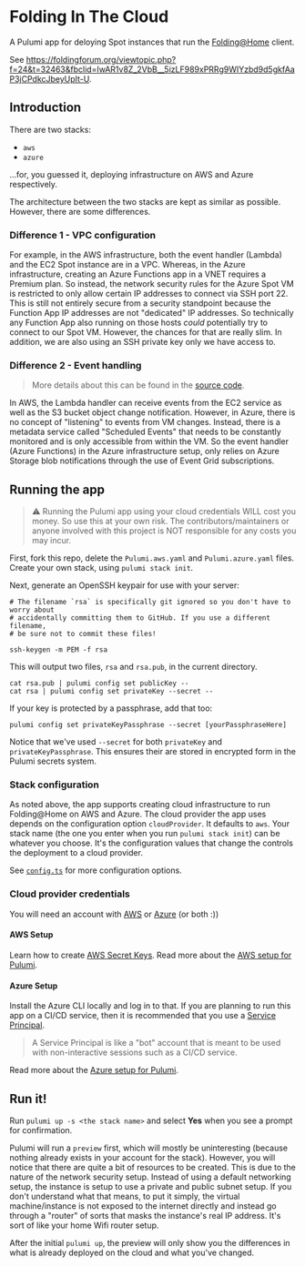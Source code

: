 # Folding In The Cloud

A Pulumi app for deloying Spot instances that run the [Folding@Home](https://foldingathome.org) client.

See https://foldingforum.org/viewtopic.php?f=24&t=32463&fbclid=IwAR1v8Z_2VbB__5izLF989xPRRg9WIYzbd9d5gkfAaP3jCPdkcJbeyUpIt-U.

## Introduction

There are two stacks:

-   `aws`
-   `azure`

...for, you guessed it, deploying infrastructure on AWS and Azure respectively.

The architecture between the two stacks are kept as similar as possible. However, there are some differences.

### Difference 1 - VPC configuration

For example, in the AWS infrastructure, both the event handler (Lambda) and the EC2 Spot instance are in a VPC.
Whereas, in the Azure infrastructure, creating an Azure Functions app in a VNET requires a Premium plan.
So instead, the network security rules for the Azure Spot VM is restricted to only allow certain IP addresses
to connect via SSH port 22. This is still not entirely secure from a security standpoint because the Function App
IP addresses are not "dedicated" IP addresses. So technically any Function App also running on those hosts _could_
potentially try to connect to our Spot VM. However, the chances for that are really slim. In addition,
we are also using an SSH private key only we have access to.

### Difference 2 - Event handling

> More details about this can be found in the [source code](https://github.com/praneetloke/FoldingInTheCloud/blob/master/azure/events.ts#L17).

In AWS, the Lambda handler can receive events from the EC2 service as well as the S3 bucket object change notification.
However, in Azure, there is no concept of "listening" to events from VM changes. Instead, there is a metadata service
called "Scheduled Events" that needs to be constantly monitored and is only accessible from within the VM. So the
event handler (Azure Functions) in the Azure infrastructure setup, only relies on Azure Storage blob notifications
through the use of Event Grid subscriptions.

## Running the app

> :warning: Running the Pulumi app using your cloud credentials WILL cost you money. So use this at your own risk.
> The contributors/maintainers or anyone involved with this project is NOT responsible for any costs you may incur.

First, fork this repo, delete the `Pulumi.aws.yaml` and `Pulumi.azure.yaml` files. Create your own stack, using `pulumi stack init`.

Next, generate an OpenSSH keypair for use with your server:

```
# The filename `rsa` is specifically git ignored so you don't have to worry about
# accidentally committing them to GitHub. If you use a different filename,
# be sure not to commit these files!

ssh-keygen -m PEM -f rsa
```

This will output two files, `rsa` and `rsa.pub`, in the current directory.

```
cat rsa.pub | pulumi config set publicKey --
cat rsa | pulumi config set privateKey --secret --
```

If your key is protected by a passphrase, add that too:

```
pulumi config set privateKeyPassphrase --secret [yourPassphraseHere]
```

Notice that we've used `--secret` for both `privateKey` and `privateKeyPassphrase`. This ensures their are
stored in encrypted form in the Pulumi secrets system.

### Stack configuration

As noted above, the app supports creating cloud infrastructure to run Folding@Home on AWS and Azure.
The cloud provider the app uses depends on the configuration option `cloudProvider`. It defaults to `aws`.
Your stack name (the one you enter when you run `pulumi stack init`) can be whatever you choose.
It's the configuration values that change the controls the deployment to a cloud provider.

See [`config.ts`](https://github.com/praneetloke/FoldingInTheCloud/blob/master/config.ts) for more configuration options.

### Cloud provider credentials

You will need an account with [AWS](https://portal.aws.amazon.com/billing/signup#/start) or [Azure](https://portal.azure.com) (or both :))

#### AWS Setup

Learn how to create [AWS Secret Keys](https://aws.amazon.com/premiumsupport/knowledge-center/create-access-key/). Read more about the [AWS setup for Pulumi](https://www.pulumi.com/docs/intro/cloud-providers/aws/setup/).

#### Azure Setup

Install the Azure CLI locally and log in to that. If you are planning to run this app on a CI/CD service,
then it is recommended that you use a [Service Principal](https://docs.microsoft.com/en-us/cli/azure/create-an-azure-service-principal-azure-cli?view=azure-cli-latest).

> A Service Principal is like a "bot" account that is meant to be used with non-interactive sessions such as a CI/CD service.

Read more about the [Azure setup for Pulumi](https://www.pulumi.com/docs/intro/cloud-providers/azure/setup/).

## Run it!

Run `pulumi up -s <the stack name>` and select **Yes** when you see a prompt for confirmation.

Pulumi will run a `preview` first, which will mostly be uninteresting (because nothing already exists in your account for the stack).
However, you will notice that there are quite a bit of resources to be created. This is due to the nature of the network security setup.
Instead of using a default networking setup, the instance is setup to use a private and public subnet setup. If you don't understand what
that means, to put it simply, the virtual machine/instance is not exposed to the internet directly and instead go through a "router" of
sorts that masks the instance's real IP address. It's sort of like your home Wifi router setup.

After the initial `pulumi up`, the preview will only show you the differences in what is already deployed on the cloud and what you've changed.
